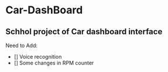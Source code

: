 # Car-DashBoard

## Schhol project of Car dashboard interface 

Need to Add:
- [] Voice recognition
- [] Some changes in RPM counter 

